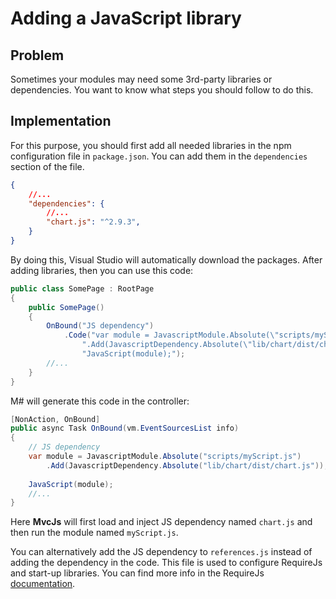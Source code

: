# Adding a JavaScript library

## Problem

Sometimes your modules may need some 3rd-party libraries or dependencies. You want to know what steps you should follow to do this.

## Implementation

 For this purpose, you should first add all needed libraries in the npm configuration file in `package.json`. You can add them in the `dependencies` section of the file.
```json
{
    //...
    "dependencies": {
        //...
        "chart.js": "^2.9.3",
    }
}
```

By doing this, Visual Studio will automatically download the packages. After adding libraries, then you can use this code:

```csharp
public class SomePage : RootPage
{
    public SomePage()
    {
        OnBound("JS dependency")
            .Code("var module = JavascriptModule.Absolute(\"scripts/myScript.js\")" +
                ".Add(JavascriptDependency.Absolute(\"lib/chart/dist/chart.js\"));" +
                "JavaScript(module);");
        //...
    }
}
```
M# will generate this code in the controller:
```csharp
[NonAction, OnBound]
public async Task OnBound(vm.EventSourcesList info)
{
    // JS dependency
    var module = JavascriptModule.Absolute("scripts/myScript.js")
        .Add(JavascriptDependency.Absolute("lib/chart/dist/chart.js")); 
	
    JavaScript(module);
    //...
}
```
Here **MvcJs** will first load and inject JS dependency named `chart.js` and then run the module named `myScript.js`. 

You can alternatively add the JS dependency to `references.js` instead of adding the dependency in the code. This file is used to configure RequireJs and start-up libraries. You can find more info in the RequireJs [documentation](https://requirejs.org/docs/api.html#config).